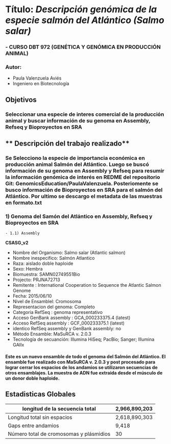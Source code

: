 # Título: ***Descripción genómica de la especie salmón del Atlántico (Salmo salar)***
### - CURSO DBT 972 (GENÉTICA Y GENÓMICA EN PRODUCCIÓN ANIMAL)
### Autor: 
- Paula Valenzuela Aviés
- Ingeniero en Biotecnología

## **Objetivos**
### Seleccionar una especie de interes comercial de la producción animal y buscar información de su genoma en Assembly, Refseq y Bioproyectos en SRA
## ** Descripción del trabajo realizado**
### Se Selecciono la especie de importancia económica en producción animal Salmón del Atlántico. Luego se buscó información de su genoma en Assembly y Refseq para resumir la información genómica de interés en REDME del repositorio Git: GenomicsEducation/PaulaValenzuela. Posteriomente se busco información de Bioproyectos en SRA para el salmón del Atlántico. Por ultimo se descargo el metadata de las muestras en formato.txt

### 1) Genoma del Samón del Atlántico en Assembly, Refseq y Bioproyectos en SRA
    - 1.1) Assembly

  **CSASG_v2**
  - Nombre del Organismo: Salmo salar (Atlantic salmon)
  - Nombre inespecifico: Salmón Atlantico
  - Raza: aislado doble haploide 
  - Sexo: Hembra 
  - Biomuestra: SAMN02749551Bio
  - Projecto: PRJNA72713
  - Remitente : International Cooperation to Sequence the Atlantic Salmon Genome
  - Fecha: 2015/06/10
  - Nivel de Ensamblel: Cromosoma
  - Representacion del genoma: Completo
  - Categoria RefSeq : genoma representativo
  - Acceso GenBank assembly : GCA_000233375.4 (latest)
  - Acceso RefSeq assembly : GCF_000233375.1 (latest)
  - identico RefSeq assembly y GenBank assembly: no 
  - Método Ensamble: MaSuRCA v. 2.0.3
  - Tecnología de secuanción: Illumina HiSeq; PacBio; Sanger; Illumina GAIIx

 #### Este es un nuevo ensamble de todo el genoma del Salmón del Atlántico. El ensamble fue realizado con MaSuRCA v. 2.0.3 y post procesado para lograr cerrar los espacios de los andamios se utilizaron secuencias de otros ensamblajes. La muestra de ADN fue extraida desde el músculo de un donor doble haploide. 
 ## Estadisticas Globales
  
  |longitud de la secuencia total| 2,966,890,203| 
  |------------|--------------|
  |Longitud total sin espacios   | 2,618,890,303|
  |Gaps entre andamios| 9,418|  
  |Número total de cromosomas y plásmidios| 30| 
 
  




